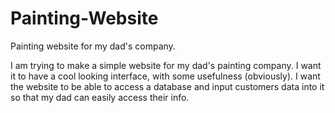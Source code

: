 # Painting-Website
Painting website for my dad's company.

I am trying to make a simple website for my dad's painting company. I want it to have a cool looking interface,
with some usefulness (obviously). I want the website to be able to access a database and input customers data 
into it so that my dad can easily access their info. 
